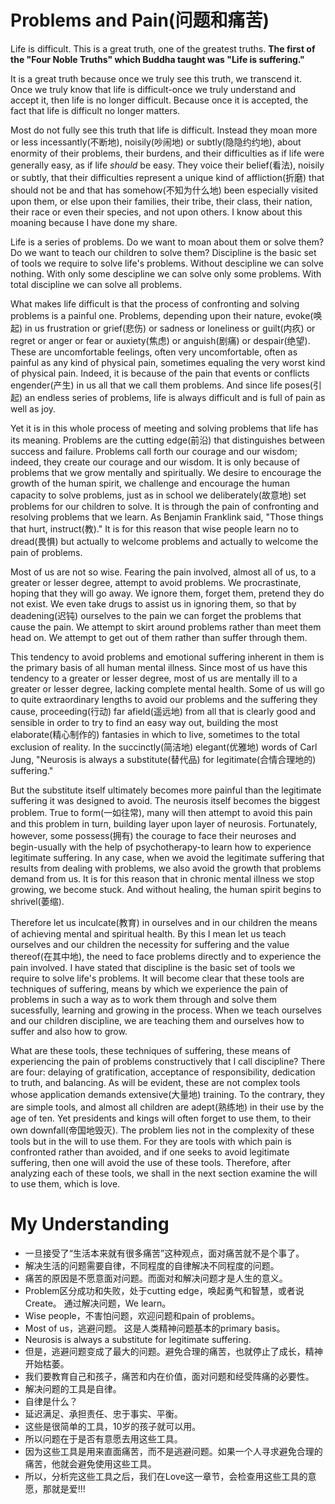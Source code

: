 # Problems and Pain(问题和痛苦)
Life is difficult.
This is a great truth, one of the greatest truths.
**The first of the "Four Noble Truths" which Buddha taught was "Life is suffering."**

It is a great truth because once we truly see this truth, we transcend it. Once we truly know that life is difficult-once we truly understand and accept it, then life is no longer difficult. Because once it is accepted, the fact that life is difficult no longer matters.

Most do not fully see this truth that life is difficult. Instead they moan more or less incessantly(不断地), noisily(吵闹地) or subtly(隐隐约约地), about enormity of their problems, their burdens, and their difficulties as if life were generally easy, as if life *should* be easy. They voice their belief(看法), noisily or subtly, that their difficulties represent a unique kind of affliction(折磨) that should not be and that has somehow(不知为什么地) been especially visited upon them, or else upon their families, their tribe, their class, their nation, their race or even their species, and not upon others. I know about this moaning because I have done my share.

Life is a series of problems. Do we want to moan about them or solve them? Do we want to teach our children to solve them?
Discipline is the basic set of tools we require to solve life's problems. Without descipline we can solve nothing. With only some descipline we can solve only some problems. With total discipline we can solve all problems.

What makes life difficult is that the process of confronting and solving problems is a painful one. Problems, depending upon their nature, evoke(唤起) in us frustration or grief(悲伤) or sadness or loneliness or guilt(内疚) or regret or anger or fear or auxiety(焦虑) or anguish(剧痛) or despair(绝望). These are uncomfortable feelings, often very uncomfortable, often as painful as any kind of physical pain, sometimes equaling the very worst kind of physical pain. Indeed, it is because of the pain that events or conflicts engender(产生) in us all that we call them problems. And since life poses(引起) an endless series of problems, life is always difficult and is full of pain as well as joy.

Yet it is in this whole process of meeting and solving problems that life has its meaning. Problems are the cutting edge(前沿) that distinguishes between success and failure. Problems call forth our courage and our wisdom; indeed, they create our courage and our wisdom. It is only because of problems that we grow mentally and spiritually. We desire to encourage the growth of the human spirit, we challenge and encourage the human capacity to solve problems, just as in school we deliberately(故意地) set problems for our children to solve. It is through the pain of confronting and resolving problems that we learn. As Benjamin Franklink said, "Those things that hurt, instruct(教)." It is for this reason that wise people learn no to dread(畏惧) but actually to welcome problems and actually to welcome the pain of problems.

Most of us are not so wise. Fearing the pain involved, almost all of us, to a greater or lesser degree, attempt to avoid problems. We procrastinate, hoping that they will go away. We ignore them, forget them, pretend they do not exist. We even take drugs to assist us in ignoring them, so that by deadening(迟钝) ourselves to the pain we can forget the problems that cause the pain. We attempt to skirt around problems rather than meet them head on. We attempt to get out of them rather than suffer through them.

This tendency to avoid problems and emotional suffering inherent in them is the primary basis of all human mental illness. Since most of us have this tendency to a greater or lesser degree, most of us are mentally ill to a greater or lesser degree, lacking complete mental health. Some of us will go to quite extraordinary lengths to avoid our problems and the suffering they cause, proceeding(行动) far afield(遥远地) from all that is clearly good and sensible in order to try to find an easy way out, building the most elaborate(精心制作的) fantasies in which to live, sometimes to the total exclusion of reality. In the succinctly(简洁地) elegant(优雅地) words of Carl Jung, "Neurosis is always a substitute(替代品) for legitimate(合情合理地的) suffering."

But the substitute itself ultimately becomes more painful than the legitimate suffering it was designed to avoid. The neurosis itself becomes the biggest problem. True to form(一如往常), many will then attempt to avoid this pain and this problem in turn, building layer upon layer of neurosis. Fortunately, however, some possess(拥有) the courage to face their neuroses and begin-usually with the help of psychotherapy-to learn how to experience legitimate suffering. In any case, when we avoid the legitimate suffering that results from dealing with problems, we also avoid the growth that problems demand from us. It is for this reason that in chronic mental illness we stop growing, we become stuck. And without healing, the human spirit begins to shrivel(萎缩).

Therefore let us inculcate(教育) in ourselves and in our children the means of achieving mental and spiritual health. By this I mean let us teach ourselves and our children the necessity for suffering and the value thereof(在其中地), the need to face problems directly and to experience the pain involved. I have stated that discipline is the basic set of tools we require to solve life's problems. It will become clear that these tools are techniques of suffering, means by which we experience the pain of problems in such a way as to work them through and solve them sucessfully, learning and growing in the process. When we teach ourselves and our children discipline, we are teaching them and ourselves how to suffer and also how to grow.

What are these tools, these techniques of suffering, these means of experiencing the pain of problems constructively that I call discipline? There are four: delaying of gratification, acceptance of responsibility, dedication to truth, and balancing. As will be evident, these are not complex tools whose application demands extensive(大量地) training. To the contrary, they are simple tools, and almost all children are adept(熟练地) in their use by the age of ten. Yet presidents and kings will often forget to use them, to their own downfall(帝国地毁灭). The problem lies not in the complexity of these tools but in the will to use them. For they are tools with which pain is confronted rather than avoided, and if one seeks to avoid legitimate suffering, then one will avoid the use of these tools. Therefore, after analyzing each of these tools, we shall in the next section examine the will to use them, which  is love.
# My Understanding
- 一旦接受了“生活本来就有很多痛苦”这种观点，面对痛苦就不是个事了。
- 解决生活的问题需要自律，不同程度的自律解决不同程度的问题。
- 痛苦的原因是不愿意面对问题。而面对和解决问题才是人生的意义。
- Problem区分成功和失败，处于cutting edge，唤起勇气和智慧，或者说Create。 通过解决问题，We learn。
- Wise people，不害怕问题，欢迎问题和pain of problems。
- Most of us，逃避问题。 这是人类精神问题基本的primary basis。
- Neurosis is always a substitute for legitimate suffering.
- 但是，逃避问题变成了最大的问题。避免合理的痛苦，也就停止了成长，精神开始枯萎。
- 我们要教育自己和孩子，痛苦和内在价值，面对问题和经受阵痛的必要性。
- 解决问题的工具是自律。
- 自律是什么？
- 延迟满足、承担责任、忠于事实、平衡。
- 这些是很简单的工具，10岁的孩子就可以用。
- 所以问题在于是否有意愿去用这些工具。
- 因为这些工具是用来直面痛苦，而不是逃避问题。如果一个人寻求避免合理的痛苦，他就会避免使用这些工具。
- 所以，分析完这些工具之后，我们在Love这一章节，会检查用这些工具的意愿，那就是爱!!!